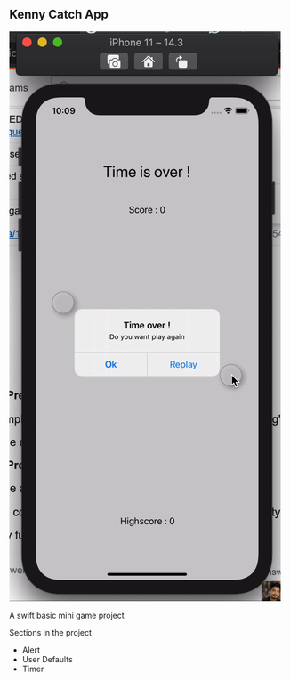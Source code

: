 ## Kenny Catch App 


![alt](https://raw.githubusercontent.com/aoguz1/kenny-catch-app/master/github/ezgif.com-gif-maker.gif)

A swift basic mini game project 

Sections in the project 
 - Alert
 - User Defaults
 - Timer

